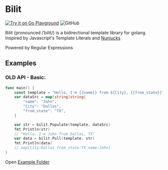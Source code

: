 # Bilit
[![Try it on Go Playground](https://img.shields.io/static/v1?label=Go%20Playground&message=Try%20It&color=00addc&style=for-the-badge&logo=go)](https://play.golang.org/p/n9MtRW_RIlg) ![GitHub](https://img.shields.io/github/license/simplycodin/bilit?style=for-the-badge)

Bilit (pronounced /ˈbilit/) is a bidirectional template library for golang.
Inspired by Javascript's Template Literals and [Nunjucks](https://mozilla.github.io/nunjucks/templating.html)

Powered by Regular Expressions

## Examples
### OLD API - Basic:
``` go
func main() {
	const template = "Hello, I'm {{name}} from ${City}, {{from_state}}"
	var dataSrc = map[string]string{
		"name": "John",
		"City": "Dallas",
		"from_state": "TX",
	}

	var str = bilit.Populate(template, dataSrc)
	fmt.Println(str)
	// "Hello, I'm John from Dallas, TX"
	var data = bilit.Pull(template, str)
	fmt.Println(data)
	// map[City:Dallas from_state:TX name:John]
}
```
Open [Example Folder](./example)